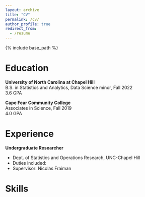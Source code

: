 ```yaml
---
layout: archive
title: "CV"
permalink: /cv/
author_profile: true
redirect_from:
  - /resume
---
```


{% include base_path %}

Education
======
**University of North Carolina at Chapel Hill**  
B.S. in Statistics and Analytics, Data Science minor, Fall 2022  
3.6 GPA

**Cape Fear Community College**  
Associates in Science, Fall 2019  
4.0 GPA  

Experience
======
**Undergraduate Researcher**
  * Dept. of Statistics and Operations Research, UNC-Chapel Hill
  * Duties included: 
  * Supervisor: Nicolas Fraiman
  
Skills
======




